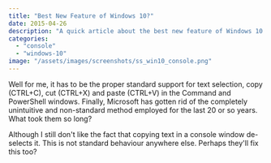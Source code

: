 ```yaml
---
title: "Best New Feature of Windows 10?"
date: 2015-04-26
description: "A quick article about the best new feature of Windows 10."
categories: 
  - "console"
  - "windows-10"
image: "/assets/images/screenshots/ss_win10_console.png"
---
```


Well for me, it has to be the proper standard support for text selection, copy (CTRL+C), cut (CTRL+X) and paste (CTRL+V) in the Command and PowerShell windows. Finally, Microsoft has gotten rid of the completely unintuitive and non-standard method employed for the last 20 or so years. What took them so long?

Although I still don't like the fact that copying text in a console window de-selects it. This is not standard behaviour anywhere else. Perhaps they'll fix this too?
